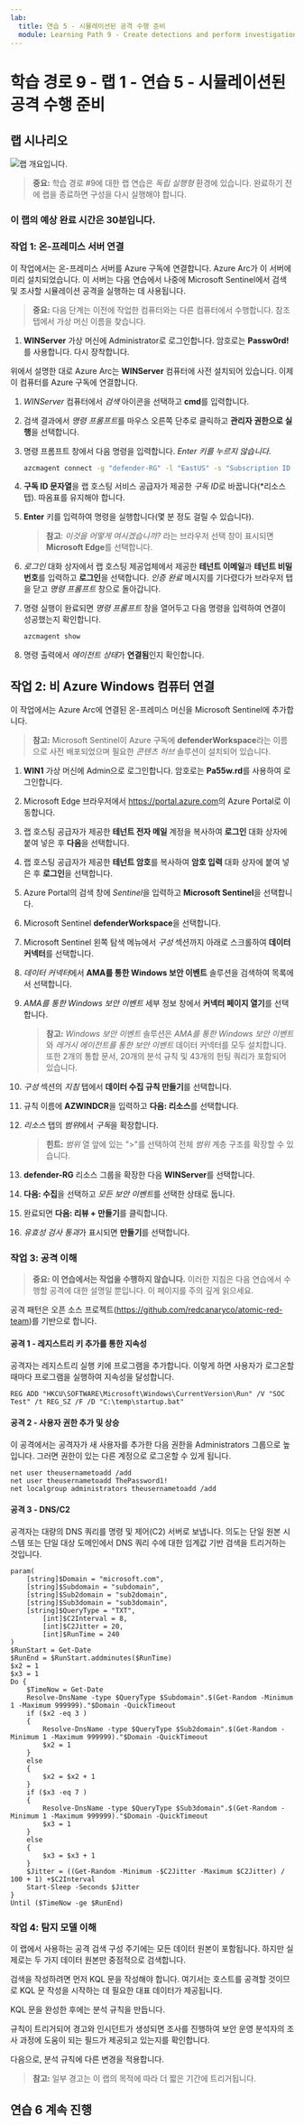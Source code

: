 ```yaml
---
lab:
  title: 연습 5 - 시뮬레이션된 공격 수행 준비
  module: Learning Path 9 - Create detections and perform investigations using Microsoft Sentinel
---
```


# 학습 경로 9 - 랩 1 - 연습 5 - 시뮬레이션된 공격 수행 준비

## 랩 시나리오

![랩 개요입니다.](../Media/SC-200-Lab_Diagrams_Mod9_L1_Ex5.png)

>**중요:** 학습 경로 #9에 대한 랩 연습은 *독립 실행형* 환경에 있습니다. 완료하기 전에 랩을 종료하면 구성을 다시 실행해야 합니다.

### 이 랩의 예상 완료 시간은 30분입니다.

### 작업 1: 온-프레미스 서버 연결

이 작업에서는 온-프레미스 서버를 Azure 구독에 연결합니다. Azure Arc가 이 서버에 미리 설치되었습니다. 이 서버는 다음 연습에서 나중에 Microsoft Sentinel에서 검색 및 조사할 시뮬레이션 공격을 실행하는 데 사용됩니다.

>**중요:** 다음 단계는 이전에 작업한 컴퓨터와는 다른 컴퓨터에서 수행합니다. 참조 탭에서 가상 머신 이름을 찾습니다.

1. **WINServer** 가상 머신에 Administrator로 로그인합니다. 암호로는 **Passw0rd!** 를 사용합니다. 다시 장착합니다.  

위에서 설명한 대로 Azure Arc는 **WINServer** 컴퓨터에 사전 설치되어 있습니다. 이제 이 컴퓨터를 Azure 구독에 연결합니다.

1. *WINServer* 컴퓨터에서 *검색* 아이콘을 선택하고 **cmd**를 입력합니다.

1. 검색 결과에서 *명령 프롬프트*를 마우스 오른쪽 단추로 클릭하고 **관리자 권한으로 실행**을 선택합니다.

1. 명령 프롬프트 창에서 다음 명령을 입력합니다. *Enter 키를 누르지 않습니다.*

    ```cmd
    azcmagent connect -g "defender-RG" -l "EastUS" -s "Subscription ID string"
    ```

1. **구독 ID 문자열**을 랩 호스팅 서비스 공급자가 제공한 *구독 ID*로 바꿉니다(*리소스 탭). 따옴표를 유지해야 합니다.

1. **Enter** 키를 입력하여 명령을 실행합니다(몇 분 정도 걸릴 수 있습니다).

    >**참고**: *이것을 어떻게 여시겠습니까?* 라는 브라우저 선택 창이 표시되면 **Microsoft Edge**를 선택합니다.

1. *로그인* 대화 상자에서 랩 호스팅 제공업체에서 제공한 **테넌트 이메일**과 **테넌트 비밀번호**를 입력하고 **로그인**을 선택합니다. *인증 완료* 메시지를 기다렸다가 브라우저 탭을 닫고 *명령 프롬프트* 창으로 돌아갑니다.

1. 명령 실행이 완료되면 *명령 프롬프트* 창을 열어두고 다음 명령을 입력하여 연결이 성공했는지 확인합니다.

    ```cmd
    azcmagent show
    ```

1. 명령 출력에서 *에이전트 상태*가 **연결됨**인지 확인합니다.

## 작업 2: 비 Azure Windows 컴퓨터 연결

이 작업에서는 Azure Arc에 연결된 온-프레미스 머신을 Microsoft Sentinel에 추가합니다.  

>**참고:** Microsoft Sentinel이 Azure 구독에 **defenderWorkspace**라는 이름으로 사전 배포되었으며 필요한 *콘텐츠 허브* 솔루션이 설치되어 있습니다.

1. **WIN1** 가상 머신에 Admin으로 로그인합니다. 암호로는 **Pa55w.rd**를 사용하여 로그인합니다.  

1. Microsoft Edge 브라우저에서 <https://portal.azure.com>의 Azure Portal로 이동합니다.

1. 랩 호스팅 공급자가 제공한 **테넌트 전자 메일** 계정을 복사하여 **로그인** 대화 상자에 붙여 넣은 후 **다음**을 선택합니다.

1. 랩 호스팅 공급자가 제공한 **테넌트 암호**를 복사하여 **암호 입력** 대화 상자에 붙여 넣은 후 **로그인**을 선택합니다.

1. Azure Portal의 검색 창에 *Sentinel*을 입력하고 **Microsoft Sentinel**을 선택합니다.

1. Microsoft Sentinel **defenderWorkspace**을 선택합니다.

1. Microsoft Sentinel 왼쪽 탐색 메뉴에서 *구성* 섹션까지 아래로 스크롤하여 **데이터 커넥터**를 선택합니다.

1. *데이터 커넥터*에서 **AMA를 통한 Windows 보안 이벤트** 솔루션을 검색하여 목록에서 선택합니다.

1. *AMA를 통한 Windows 보안 이벤트* 세부 정보 창에서 **커넥터 페이지 열기**를 선택합니다.

    >**참고:** *Windows 보안 이벤트* 솔루션은 *AMA를 통한 Windows 보안 이벤트*와 *레거시 에이전트를 통한 보안 이벤트* 데이터 커넥터를 모두 설치합니다. 또한 2개의 통합 문서, 20개의 분석 규칙 및 43개의 헌팅 쿼리가 포함되어 있습니다.

1. *구성* 섹션의 *지침* 탭에서 **데이터 수집 규칙 만들기**를 선택합니다.

1. 규칙 이름에 **AZWINDCR**을 입력하고 **다음: 리소스**를 선택합니다.

1. *리소스* 탭의 *범위*에서 *구독*을 확장합니다.

    >**힌트:** *범위* 열 앞에 있는 ">"를 선택하여 전체 *범위* 계층 구조를 확장할 수 있습니다.

1. **defender-RG** 리소스 그룹을 확장한 다음 **WINServer**를 선택합니다.

1. **다음: 수집**을 선택하고 *모든 보안 이벤트*를 선택한 상태로 둡니다.

1. 완료되면 **다음: 리뷰 + 만들기**를 클릭합니다.

1. *유효성 검사 통과*가 표시되면 **만들기**를 선택합니다.

### 작업 3: 공격 이해

>**중요: 이 연습에서는 작업을 수행하지 않습니다.**  이러한 지침은 다음 연습에서 수행할 공격에 대한 설명일 뿐입니다. 이 페이지를 주의 깊게 읽으세요.

공격 패턴은 오픈 소스 프로젝트(<https://github.com/redcanaryco/atomic-red-team>)를 기반으로 합니다.

#### 공격 1 - 레지스트리 키 추가를 통한 지속성

공격자는 레지스트리 실행 키에 프로그램을 추가합니다. 이렇게 하면 사용자가 로그온할 때마다 프로그램을 실행하여 지속성을 달성합니다.

```
REG ADD "HKCU\SOFTWARE\Microsoft\Windows\CurrentVersion\Run" /V "SOC Test" /t REG_SZ /F /D "C:\temp\startup.bat"
```

#### 공격 2 - 사용자 권한 추가 및 상승

이 공격에서는 공격자가 새 사용자를 추가한 다음 권한을 Administrators 그룹으로 높입니다. 그러면 권한이 있는 다른 계정으로 로그온할 수 있게 됩니다.

```
net user theusernametoadd /add
net user theusernametoadd ThePassword1!
net localgroup administrators theusernametoadd /add
```

#### 공격 3 - DNS/C2

공격자는 대량의 DNS 쿼리를 명령 및 제어(C2) 서버로 보냅니다. 의도는 단일 원본 시스템 또는 단일 대상 도메인에서 DNS 쿼리 수에 대한 임계값 기반 검색을 트리거하는 것입니다.

```
param(
    [string]$Domain = "microsoft.com",
    [string]$Subdomain = "subdomain",
    [string]$Sub2domain = "sub2domain",
    [string]$Sub3domain = "sub3domain",
    [string]$QueryType = "TXT",
        [int]$C2Interval = 8,
        [int]$C2Jitter = 20,
        [int]$RunTime = 240
)
$RunStart = Get-Date
$RunEnd = $RunStart.addminutes($RunTime)
$x2 = 1
$x3 = 1 
Do {
    $TimeNow = Get-Date
    Resolve-DnsName -type $QueryType $Subdomain".$(Get-Random -Minimum 1 -Maximum 999999)."$Domain -QuickTimeout
    if ($x2 -eq 3 )
    {
        Resolve-DnsName -type $QueryType $Sub2domain".$(Get-Random -Minimum 1 -Maximum 999999)."$Domain -QuickTimeout
        $x2 = 1
    }
    else
    {
        $x2 = $x2 + 1
    }
    if ($x3 -eq 7 )
    {
        Resolve-DnsName -type $QueryType $Sub3domain".$(Get-Random -Minimum 1 -Maximum 999999)."$Domain -QuickTimeout
        $x3 = 1
    }
    else
    {
        $x3 = $x3 + 1
    }
    $Jitter = ((Get-Random -Minimum -$C2Jitter -Maximum $C2Jitter) / 100 + 1) +$C2Interval
    Start-Sleep -Seconds $Jitter
}
Until ($TimeNow -ge $RunEnd)
```

### 작업 4: 탐지 모델 이해

이 랩에서 사용하는 공격 검색 구성 주기에는 모든 데이터 원본이 포함됩니다. 하지만 실제로는 두 가지 데이터 원본만 중점적으로 검색합니다.

검색을 작성하려면 먼저 KQL 문을 작성해야 합니다. 여기서는 호스트를 공격할 것이므로 KQL 문 작성을 시작하는 데 필요한 대표 데이터가 제공됩니다.

KQL 문을 완성한 후에는 분석 규칙을 만듭니다.

규칙이 트리거되어 경고와 인시던트가 생성되면 조사를 진행하여 보안 운영 분석자의 조사 과정에 도움이 되는 필드가 제공되고 있는지를 확인합니다.

다음으로, 분석 규칙에 다른 변경을 적용합니다.

>**참고:** 일부 경고는 이 랩의 목적에 따라 더 짧은 기간에 트리거됩니다.

## 연습 6 계속 진행
